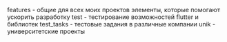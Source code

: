 features - общие для всех моих проектов элементы, которые помогают ускорить разработку
test - тестирование возможностей flutter и библиотек
test_tasks - тестовые задания в различные компании
unik - университетские проекты
